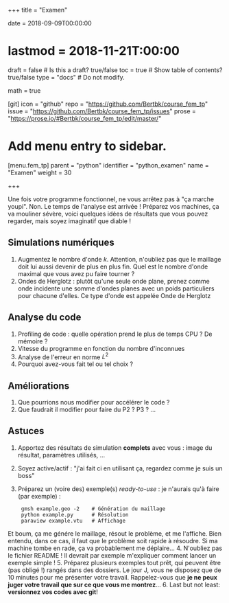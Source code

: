 +++
title = "Examen"

date = 2018-09-09T00:00:00
# lastmod = 2018-11-21T:00:00

draft = false  # Is this a draft? true/false
toc = true  # Show table of contents? true/false
type = "docs"  # Do not modify.

math = true

[git]
  icon = "github"
  repo = "https://github.com/Bertbk/course_fem_tp"
  issue = "https://github.com/Bertbk/course_fem_tp/issues"
  prose = "https://prose.io/#Bertbk/course_fem_tp/edit/master/"

# Add menu entry to sidebar.
[menu.fem_tp]
  parent = "python"
  identifier = "python_examen"
  name = "Examen"
  weight = 30

+++

$\newcommand{\diff}{\mathrm{d}}$
$\newcommand{\xx}{\mathbf{x}}$
$\newcommand{\vec}[1]{\mathbf{#1}}$
$\newcommand{\Pb}{\mathbb{P}}$
$\newcommand{\dn}{\partial\_{\mathbf{n}}}$
$\newcommand{\Lo}{L^2(\Omega)}$
$\newcommand{\Ho}{H^1(\Omega)}$
$\newcommand{\dsp}{\displaystyle}$
$\newcommand{\uh}{u\_h}$
$\newcommand{\eh}{e\_h}$
$\newcommand{\norm}[1]{\left\\|#1\right\\|}$
$\newcommand{\normL}[1]{\norm{#1}\_{\Lo}}$
$\newcommand{\normH}[1]{\norm{#1}\_{\Ho}}$


Une fois votre programme fonctionnel, ne vous arrêtez pas à "ça marche youpi". Non. Le temps de l'analyse est arrivée ! Préparez vos machines, ça va mouliner sévère, voici quelques idées de résultats que vous pouvez regarder, mais soyez imaginatif que diable !

## Simulations numériques

1. Augmentez le nombre d'onde $k$. Attention, n'oubliez pas que le maillage doit lui aussi devenir de plus en plus fin. Quel est le nombre d'onde maximal que vous avez pu faire tourner ?
2. Ondes de Herglotz : plutôt qu'une seule onde plane, prenez comme onde incidente une somme d'ondes planes avec un poids particuliers pour chacune d'elles. Ce type d'onde est appelée Onde de Herglotz


## Analyse du code

1. Profiling de code : quelle opération prend le plus de temps CPU ? De mémoire ?
2. Vitesse du programme en fonction du nombre d'inconnues
3. Analyse de l'erreur en norme $L^2$
4. Pourquoi avez-vous fait tel ou tel choix ?

## Améliorations

1. Que pourrions nous modifier pour accélérer le code ?
2. Que faudrait il modifier pour faire du P2 ? P3 ? ...


## Astuces

1. Apportez des résultats de simulation **complets** avec vous : image du résultat, paramètres utilisés, ...
2. Soyez active/actif : "j'ai fait ci en utilisant ça, regardez comme je suis un boss"
3. Préparez un (voire des) exemple(s) *ready-to-use* : je n'aurais qu'à faire (par exemple) :

        gmsh example.geo -2    # Génération du maillage
        python example.py      # Résolution
        paraview example.vtu   # Affichage
Et boum, ça me génére le maillage, résout le problème, et me l'affiche. Bien entendu, dans ce cas, il faut que le problème soit rapide à résoudre. Si ma machine tombe en rade, ça va probablement me déplaire...
4. N'oubliez pas le fichier README ! Il devrait par exemple m'expliquer comment lancer un exemple simple !
5. Préparez plusieurs exemples tout prêt, qui peuvent être (pas obligé !) rangés dans des dossiers. Le jour J, vous ne disposez que de 10 minutes pour me présenter votre travail. Rappelez-vous que **je ne peux juger votre travail que sur ce que vous me montrez**...
6. Last but not least: **versionnez vos codes avec git**!